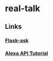 # real-talk

## Links

### [Flask-ask](https://github.com/johnwheeler/flask-ask)

### [Alexa API Tutorial](https://developer.amazon.com/alexa-skills-kit/alexa-skills-developer-training)
